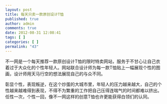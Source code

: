 ```yaml
---
layout: post
title: 每天只卖一款原创设计T恤
published: true
author: admin
comments: true
date: 2012-08-31 12:08:41
tags: [ ]
categories: [ ]
permalink: "43"
---
```

不一网是一个每天推荐一款原创设计T恤的限时特卖网站，服务于不甘心让自己衣着过于大众化的个性年轻人。网站联合设计师为每一款T恤贴上一幅展现个性的图画，设计师用天马行空的想法展现自己的与众不同。

彰显个性，表现叛逆，在这个炒蛋的大城市里，年轻人的压力越来越大，自己的个性越来越难得到表现，不得不为繁重的工作把自己压得连喘气的时间都难以挤出。任性一次，个性一回，像不一网这样的创意T恤也许更能获得白领们的认同。